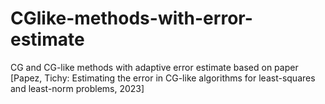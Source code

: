 # CGlike-methods-with-error-estimate
CG and CG-like methods with adaptive error estimate based on paper [Papez, Tichy: Estimating the error in CG-like algorithms for least-squares and least-norm problems, 2023]
